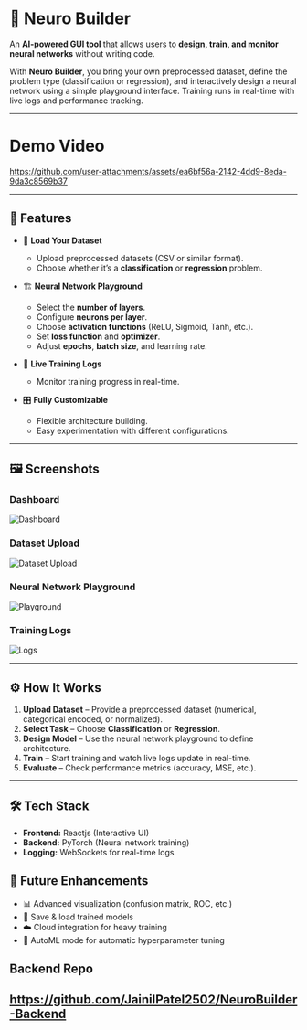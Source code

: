 

# 🧠 Neuro Builder

An **AI-powered GUI tool** that allows users to **design, train, and monitor neural networks** without writing code.

With **Neuro Builder**, you bring your own preprocessed dataset, define the problem type (classification or regression), and interactively design a neural network using a simple playground interface. Training runs in real-time with live logs and performance tracking.

---
# Demo Video

https://github.com/user-attachments/assets/ea6bf56a-2142-4dd9-8eda-9da3c8569b37



---

## 🚀 Features

- 📂 **Load Your Dataset**

  - Upload preprocessed datasets (CSV or similar format).
  - Choose whether it’s a **classification** or **regression** problem.

- 🏗️ **Neural Network Playground**

  - Select the **number of layers**.
  - Configure **neurons per layer**.
  - Choose **activation functions** (ReLU, Sigmoid, Tanh, etc.).
  - Set **loss function** and **optimizer**.
  - Adjust **epochs**, **batch size**, and learning rate.

- 📡 **Live Training Logs**

  - Monitor training progress in real-time.

- 🎛️ **Fully Customizable**

  - Flexible architecture building.
  - Easy experimentation with different configurations.

---

## 🖼️ Screenshots

### Dashboard

![Dashboard](https://github.com/user-attachments/assets/4aa82494-eb78-4214-9e70-125e090337d8)

### Dataset Upload

![Dataset Upload](https://github.com/user-attachments/assets/6342a5cf-6f86-4e86-bc56-9bcd19ecf699)

### Neural Network Playground

![Playground](https://github.com/user-attachments/assets/7c1e84ad-ad0b-4007-ae13-a4144225aba8)

### Training Logs

![Logs](https://github.com/user-attachments/assets/a042bd16-d891-44ef-af42-6c4e896d0d53)

---

## ⚙️ How It Works

1. **Upload Dataset** – Provide a preprocessed dataset (numerical, categorical encoded, or normalized).
2. **Select Task** – Choose **Classification** or **Regression**.
3. **Design Model** – Use the neural network playground to define architecture.
4. **Train** – Start training and watch live logs update in real-time.
5. **Evaluate** – Check performance metrics (accuracy, MSE, etc.).

---

## 🛠️ Tech Stack

- **Frontend:** Reactjs (Interactive UI)
- **Backend:** PyTorch  (Neural network training)
- **Logging:** WebSockets for real-time logs



## 🌟 Future Enhancements

- 📊 Advanced visualization (confusion matrix, ROC, etc.)
- 🔄 Save & load trained models
- ☁️ Cloud integration for heavy training
- 🤖 AutoML mode for automatic hyperparameter tuning

## Backend Repo
https://github.com/JainilPatel2502/NeuroBuilder-Backend
---
